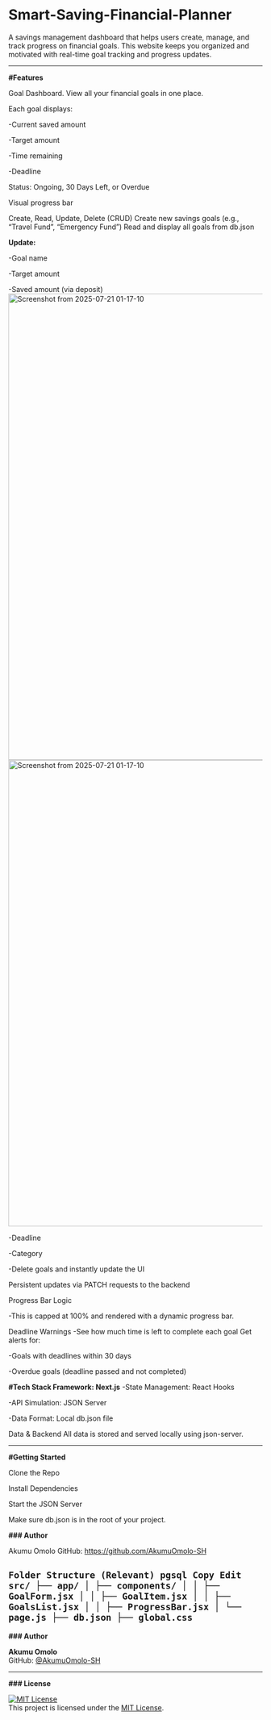 # Smart-Saving-Financial-Planner

A savings management dashboard that helps users create, manage, and track progress on financial goals. This website keeps you organized and motivated with real-time goal tracking and progress updates.

---

**#Features**

Goal Dashboard. View all your financial goals in one place.

Each goal displays:

-Current saved amount

-Target amount

-Time remaining

-Deadline

Status: Ongoing, 30 Days Left, or Overdue

Visual progress bar

Create, Read, Update, Delete (CRUD) Create new savings goals (e.g., “Travel Fund”, “Emergency Fund”)
Read and display all goals from db.json

**Update:**

-Goal name

-Target amount

-Saved amount (via deposit)<img width="1833" height="925" alt="Screenshot from 2025-07-21 01-17-10" src="https://github.com/user-attachments/assets/05332b51-021e-40d0-b73a-a55e75b99373" />
<img width="1833" height="925" alt="Screenshot from 2025-07-21 01-17-10" src="https://github.com/user-attachments/assets/83c5e6f2-c7e0-4dcb-b90b-c47cbab8566d" />


-Deadline

-Category

-Delete goals and instantly update the UI

Persistent updates via PATCH requests to the backend

Progress Bar Logic

-This is capped at 100% and rendered with a dynamic progress bar.

Deadline Warnings -See how much time is left to complete each goal
Get alerts for:

-Goals with deadlines within 30 days

-Overdue goals (deadline passed and not completed)

**#Tech Stack Framework: Next.js**
-State Management: React Hooks

-API Simulation: JSON Server


-Data Format: Local db.json file

Data & Backend All data is stored and served locally using json-server.

---

**#Getting Started**

Clone the Repo

Install Dependencies

Start the JSON Server

Make sure db.json is in the root of your project.

**### Author**

Akumu Omolo
GitHub: https://github.com/AkumuOmolo-SH

``
Folder Structure (Relevant) pgsql Copy Edit src/ ├── app/ │ ├── components/ │ │ ├── GoalForm.jsx │ │ ├── GoalItem.jsx │ │ ├── GoalsList.jsx │ │ ├── ProgressBar.jsx │ └── page.js ├── db.json ├── global.css
``
---
**###  Author**

**Akumu Omolo**  
GitHub: [@AkumuOmolo-SH](https://github.com/AkumuOmolo-SH)

---

**### License**

[![MIT License](https://img.shields.io/badge/License-MIT-yellow.svg)](https://opensource.org/licenses/MIT)  
This project is licensed under the [MIT License](LICENSE).

